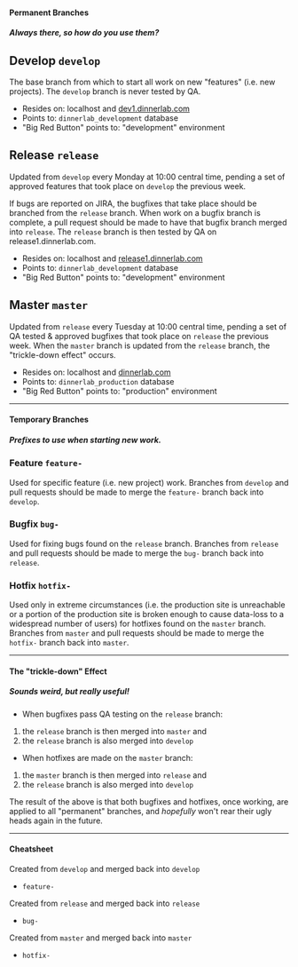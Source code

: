 #### Permanent Branches
##### Always there, so how do you use them?

## **Develop** `develop`
The base branch from which to start all work on new "features" (i.e. new projects). The `develop` branch is never tested by QA.
- Resides on: localhost and <a href="https://dev1.dinnerlab.com" target="_blank">dev1.dinnerlab.com</a>
- Points to: `dinnerlab_development` database
- "Big Red Button" points to: "development" environment


## **Release** `release`
Updated from `develop` every Monday at 10:00 central time, pending a set of approved features that took place on `develop` the previous week.

If bugs are reported on JIRA, the bugfixes that take place should be branched from the `release` branch. When work on a bugfix branch is complete, a pull request should be made to have that bugfix branch merged into `release`. The `release` branch is then tested by QA on release1.dinnerlab.com.
- Resides on: localhost and <a href="https://release1.dinnerlab.com" target="_blank">release1.dinnerlab.com</a>
- Points to: `dinnerlab_development` database
- "Big Red Button" points to: "development" environment

## **Master** `master`
Updated from `release` every Tuesday at 10:00 central time, pending a set of QA tested & approved bugfixes that took place on `release` the previous week. When the `master` branch is updated from the `release` branch, the "trickle-down effect" occurs.
- Resides on: localhost and <a href="https://dinnerlab.com" target="_blank">dinnerlab.com</a>
- Points to: `dinnerlab_production` database
- "Big Red Button" points to: "production" environment

***

#### Temporary Branches
##### Prefixes to use when starting new work.

### **Feature** `feature-`
Used for specific feature (i.e. new project) work. Branches from `develop` and pull requests should be made to merge the `feature-` branch back into `develop`.

### **Bugfix** `bug-`
Used for fixing bugs found on the `release` branch. Branches from `release` and pull requests should be made to merge the `bug-` branch back into `release`.

### **Hotfix** `hotfix-`
Used only in extreme circumstances (i.e. the production site is unreachable or a portion of the production site is broken enough to cause data-loss to a widespread number of users) for hotfixes found on the `master` branch. Branches from `master` and pull requests should be made to merge the `hotfix-` branch back into `master`.

***

#### The "trickle-down" Effect
##### Sounds weird, but really useful!

- When bugfixes pass QA testing on the `release` branch:
 1. the `release` branch is then merged into `master` and 
 2. the `release` branch is also merged into `develop`

- When hotfixes are made on the `master` branch:
 1. the `master` branch is then merged into `release` and 
 2. the `release` branch is also merged into `develop`

The result of the above is that both bugfixes and hotfixes, once working, are applied to all "permanent" branches, and _hopefully_ won't rear their ugly heads again in the future. 

***

#### Cheatsheet
Created from `develop` and merged back into `develop`
- `feature-`

Created from `release` and merged back into `release`
- `bug-`

Created from `master` and merged back into `master`
- `hotfix-`